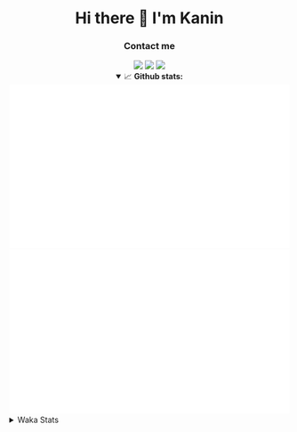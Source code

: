 <div align="center">
 <h1>Hi there 👋 I'm Kanin</h1>
 <h3>Contact me</h3>
 <a href="mailto:im@kanin.dev"><img src="https://img.shields.io/badge/gmail-%23D14836.svg?&style=for-the-badge&logo=gmail&logoColor=white"/></a>
 <a href="https://twitter.com/KaninDev"><img src="https://img.shields.io/badge/twitter-%231DA1F2.svg?&style=for-the-badge&logo=twitter&logoColor=white"/></a>
 <a href="https://www.linkedin.com/in/KaninDev"><img src="https://img.shields.io/badge/linkedin-%230077B5.svg?&style=for-the-badge&logo=linkedin&logoColor=white"/></a>
<details open>
  <summary>📈 <b>Github stats:</b></summary>
  <img src="https://github.com/Kanin/Kanin/blob/master/scripts/GitHubStats/generated/overview.svg"/>
  <img src="https://github.com/Kanin/Kanin/blob/master/scripts/GitHubStats/generated/languages.svg"/>
</details>
</div>

<details>
 <summary>Waka Stats</summary>

<!--START_SECTION:waka-->
![Profile Views](http://img.shields.io/badge/Profile%20Views-25-blue)

![Lines of code](https://img.shields.io/badge/From%20Hello%20World%20I%27ve%20Written-29820%20lines%20of%20code-blue)

**🐱 My Github Data** 

> 🏆 75 Contributions in the Year 2021
 > 
> 📦 34.9 kB Used in Github's Storage 
 > 
> 🚫 Not Opted to Hire
 > 
> 📜 8 Public Repositories 
 > 
> 🔑 5 Private Repositories  
 > 
**I'm an Early 🐤** 

```text
🌞 Morning    96 commits     ████░░░░░░░░░░░░░░░░░░░░░   17.81% 
🌆 Daytime    211 commits    █████████░░░░░░░░░░░░░░░░   39.15% 
🌃 Evening    111 commits    █████░░░░░░░░░░░░░░░░░░░░   20.59% 
🌙 Night      121 commits    █████░░░░░░░░░░░░░░░░░░░░   22.45%

```
📅 **I'm Most Productive on Monday** 

```text
Monday       123 commits    █████░░░░░░░░░░░░░░░░░░░░   22.82% 
Tuesday      84 commits     ████░░░░░░░░░░░░░░░░░░░░░   15.58% 
Wednesday    93 commits     ████░░░░░░░░░░░░░░░░░░░░░   17.25% 
Thursday     59 commits     ██░░░░░░░░░░░░░░░░░░░░░░░   10.95% 
Friday       51 commits     ██░░░░░░░░░░░░░░░░░░░░░░░   9.46% 
Saturday     50 commits     ██░░░░░░░░░░░░░░░░░░░░░░░   9.28% 
Sunday       79 commits     ███░░░░░░░░░░░░░░░░░░░░░░   14.66%

```


📊 **This Week I Spent My Time On** 

```text
⌚︎ Time Zone: America/New_York

💬 Programming Languages: 
SCSS                     52 mins             █████████░░░░░░░░░░░░░░░░   38.92% 
JavaScript               41 mins             ███████░░░░░░░░░░░░░░░░░░   30.77% 
Python                   32 mins             ██████░░░░░░░░░░░░░░░░░░░   23.89% 
JSX                      5 mins              █░░░░░░░░░░░░░░░░░░░░░░░░   4.19% 
Git Config               2 mins              ░░░░░░░░░░░░░░░░░░░░░░░░░   2.05%

🔥 Editors: 
IntelliJ                 1 hr 42 mins        ███████████████████░░░░░░   76.11% 
PyCharm                  32 mins             ██████░░░░░░░░░░░░░░░░░░░   23.89%

🐱‍💻 Projects: 
Kanin                    52 mins             █████████░░░░░░░░░░░░░░░░   38.58% 
Naila.py                 32 mins             ██████░░░░░░░░░░░░░░░░░░░   23.89% 
managed                  31 mins             ██████░░░░░░░░░░░░░░░░░░░   23.66% 
powercord                13 mins             ██░░░░░░░░░░░░░░░░░░░░░░░   9.75% 
Testing                  5 mins              █░░░░░░░░░░░░░░░░░░░░░░░░   4.12%

💻 Operating System: 
Linux                    2 hrs 15 mins       █████████████████████████   100.0%

```

**I Mostly Code in Python** 

```text
Python                   20 repos            ███████████████████░░░░░░   76.92% 
JavaScript               3 repos             ███░░░░░░░░░░░░░░░░░░░░░░   11.54% 
Kotlin                   1 repo              █░░░░░░░░░░░░░░░░░░░░░░░░   3.85% 
HTML                     1 repo              █░░░░░░░░░░░░░░░░░░░░░░░░   3.85% 
Java                     1 repo              █░░░░░░░░░░░░░░░░░░░░░░░░   3.85%

```


**Timeline**

![Chart not found](https://raw.githubusercontent.com/Kanin/Kanin/master/charts/bar_graph.png) 


<!--END_SECTION:waka-->
</details>
